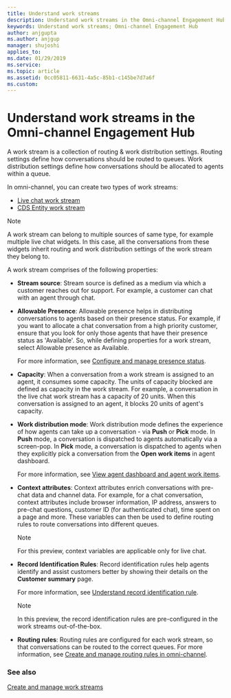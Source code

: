 ```yaml
---
title: Understand work streams
description: Understand work streams in the Omni-channel Engagement Hub
keywords: Understand work streams; Omni-channel Engagement Hub
author: anjgupta
ms.author: anjgup
manager: shujoshi
applies_to: 
ms.date: 01/29/2019
ms.service: 
ms.topic: article
ms.assetid: 0cc05811-6631-4a5c-85b1-c145be7d7a6f
ms.custom: 
---
```


# Understand work streams in the Omni-channel Engagement Hub

A work stream is a collection of routing & work distribution settings. Routing settings define how conversations should be routed to queues. Work distribution settings define how conversations should be allocated to agents within a queue. 

In omni-channel, you can create two types of work streams:

- [Live chat work stream](create-work-streams.md#create-a-new-live-chat-work-stream)
- [CDS Entity work stream](create-work-streams.md#create-a-new-cds-entity-work-stream)

> [!NOTE]
> A work stream can belong to multiple sources of same type, for example multiple live chat widgets. In this case, all the conversations from these widgets inherit routing and work distribution settings of the work stream they belong to.

A work stream comprises of the following properties:

- **Stream source**: Stream source is defined as a medium via which a customer reaches out for support. For example, a customer can chat with an agent through chat. 
   
- **Allowable Presence**: Allowable presence helps in distributing conversations to agents based on their presence status. For example, if you want to allocate a chat conversation from a high priority customer, ensure that you look for only those agents that have their presence status as 'Available'. So, while defining properties for a work stream, select Allowable presence as Available.

    For more information, see [Configure and manage presence status](presence-custom-presence.md).

- **Capacity**: When a conversation from a work stream is assigned to an agent, it consumes some capacity. The units of capacity blocked are defined as capacity in the work stream. For example, a conversation in the live chat work stream has a capacity of 20 units. When this conversation is assigned to an agent, it blocks 20 units of agent's capacity.

- **Work distribution mode**:  Work distribution mode defines the experience of how agents can take up a conversation - via **Push** or **Pick** mode. In **Push** mode, a conversation is dispatched to agents automatically via a screen-pop. In **Pick** mode, a conversation is dispatched to agents when they explicitly pick a conversation from the **Open work items** in agent dashboard.

    For more information, see [View agent dashboard and agent work items](../agent/agent-usd/introduction-agent-dashboard.md).
 

- **Context attributes**: Context attributes enrich conversations with pre-chat data and channel data. For example, for a chat conversation, context attributes include browser information, IP address, answers to pre-chat questions, customer ID (for authenticated chat), time spent on a page and more. These variables can then be used to define routing rules to route conversations into different queues. 
   > [!NOTE]
   > For this preview, context variables are applicable only for live chat.

- **Record Identification Rules**: Record identification rules help agents identify and assist customers better by showing their details on the **Customer summary** page. 

    For more information, see [Understand record identification rule](record-identification-rule.md).

    > [!NOTE]
    > In this preview, the record identification rules are pre-configured in the work streams out-of-the-box.

- **Routing rules**: Routing rules are configured for each work stream, so that conversations can be routed to the correct queues. For more information, see [Create and manage routing rules in omni-channel](routing-rules.md). 


### See also

[Create and manage work streams](create-work-streams.md)